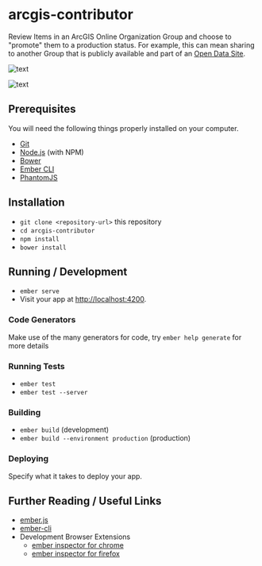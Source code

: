 # arcgis-contributor

Review Items in an ArcGIS Online Organization Group and choose to "promote" them to a production status. For example, this can mean sharing to another Group that is publicly available and part of an [Open Data Site](http://opendata.arcgis.com/).

![text](http://sdgs.maps.arcgis.com/sharing/rest/content/items/2753f43dc2984a7cb7428bc1fd169d4f/data)

![text](http://sdgs.maps.arcgis.com/sharing/rest/content/items/2753f43dc2984a7cb7428bc1fd169d4f/data)

## Prerequisites

You will need the following things properly installed on your computer.

* [Git](https://git-scm.com/)
* [Node.js](https://nodejs.org/) (with NPM)
* [Bower](https://bower.io/)
* [Ember CLI](https://ember-cli.com/)
* [PhantomJS](http://phantomjs.org/)

## Installation

* `git clone <repository-url>` this repository
* `cd arcgis-contributor`
* `npm install`
* `bower install`

## Running / Development

* `ember serve`
* Visit your app at [http://localhost:4200](http://localhost:4200).

### Code Generators

Make use of the many generators for code, try `ember help generate` for more details

### Running Tests

* `ember test`
* `ember test --server`

### Building

* `ember build` (development)
* `ember build --environment production` (production)

### Deploying

Specify what it takes to deploy your app.

## Further Reading / Useful Links

* [ember.js](http://emberjs.com/)
* [ember-cli](https://ember-cli.com/)
* Development Browser Extensions
  * [ember inspector for chrome](https://chrome.google.com/webstore/detail/ember-inspector/bmdblncegkenkacieihfhpjfppoconhi)
  * [ember inspector for firefox](https://addons.mozilla.org/en-US/firefox/addon/ember-inspector/)
